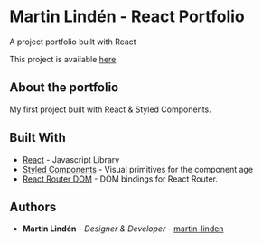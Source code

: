 # Martin Lindén - React Portfolio

A project portfolio built with React

This project is available [here](https://trusting-wright-cfd560.netlify.app)

## About the portfolio
My first project built with React & Styled Components.

## Built With

* [React](https://reactjs.org/) - Javascript Library
* [Styled Components](https://styled-components.com/) - Visual primitives for the component age
* [React Router DOM](https://www.npmjs.com/package/react-router-dom) - DOM bindings for React Router.

## Authors

* **Martin Lindén** - *Designer & Developer* - [martin-linden](https://github.com/martin-linden)



